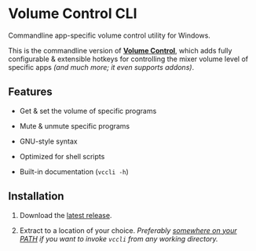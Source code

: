 # Volume Control CLI

Commandline app-specific volume control utility for Windows.  

This is the commandline version of **[Volume Control](https://github.com/radj307/volume-control)**, which adds fully configurable & extensible hotkeys for controlling the mixer volume level of specific apps *(and much more; it even supports addons)*.


## Features

- Get & set the volume of specific programs 

- Mute & unmute specific programs

- GNU-style syntax

- Optimized for shell scripts

- Built-in documentation (`vccli -h`)


## Installation

 1. Download the [latest release](https://github.com/radj307/vccli).

 2. Extract to a location of your choice. *Preferably [somewhere on your PATH](https://stackoverflow.com/a/44272417/8705305) if you want to invoke `vccli` from any working directory.*
